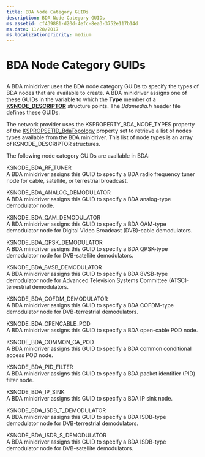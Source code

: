 ```yaml
---
title: BDA Node Category GUIDs
description: BDA Node Category GUIDs
ms.assetid: cf439881-d20d-4efc-8ea3-3752e117b14d
ms.date: 11/28/2017
ms.localizationpriority: medium
---
```


# BDA Node Category GUIDs


## <span id="ddk_bda_node_category_guids_ks"></span><span id="DDK_BDA_NODE_CATEGORY_GUIDS_KS"></span>


A BDA minidriver uses the BDA node category GUIDs to specify the types of BDA nodes that are available to create. A BDA minidriver assigns one of these GUIDs in the variable to which the **Type** member of a [**KSNODE\_DESCRIPTOR**](https://msdn.microsoft.com/library/windows/hardware/ff563473) structure points. The *Bdamedia.h* header file defines these GUIDs.

The network provider uses the KSPROPERTY\_BDA\_NODE\_TYPES property of the [KSPROPSETID\_BdaTopology](kspropsetid-bdatopology.md) property set to retrieve a list of nodes types available from the BDA minidriver. This list of node types is an array of KSNODE\_DESCRIPTOR structures.

The following node category GUIDs are available in BDA:

<span id="KSNODE_BDA_RF_TUNER"></span><span id="ksnode_bda_rf_tuner"></span>KSNODE\_BDA\_RF\_TUNER  
A BDA minidriver assigns this GUID to specify a BDA radio frequency tuner node for cable, satellite, or terrestrial broadcast.

<span id="KSNODE_BDA_ANALOG_DEMODULATOR"></span><span id="ksnode_bda_analog_demodulator"></span>KSNODE\_BDA\_ANALOG\_DEMODULATOR  
A BDA minidriver assigns this GUID to specify a BDA analog-type demodulator node.

<span id="KSNODE_BDA_QAM_DEMODULATOR"></span><span id="ksnode_bda_qam_demodulator"></span>KSNODE\_BDA\_QAM\_DEMODULATOR  
A BDA minidriver assigns this GUID to specify a BDA QAM-type demodulator node for Digital Video Broadcast (DVB)-cable demodulators.

<span id="KSNODE_BDA_QPSK_DEMODULATOR"></span><span id="ksnode_bda_qpsk_demodulator"></span>KSNODE\_BDA\_QPSK\_DEMODULATOR  
A BDA minidriver assigns this GUID to specify a BDA QPSK-type demodulator node for DVB-satellite demodulators.

<span id="KSNODE_BDA_8VSB_DEMODULATOR"></span><span id="ksnode_bda_8vsb_demodulator"></span>KSNODE\_BDA\_8VSB\_DEMODULATOR  
A BDA minidriver assigns this GUID to specify a BDA 8VSB-type demodulator node for Advanced Television Systems Committee (ATSC)-terrestrial demodulators.

<span id="KSNODE_BDA_COFDM_DEMODULATOR"></span><span id="ksnode_bda_cofdm_demodulator"></span>KSNODE\_BDA\_COFDM\_DEMODULATOR  
A BDA minidriver assigns this GUID to specify a BDA COFDM-type demodulator node for DVB-terrestrial demodulators.

<span id="KSNODE_BDA_OPENCABLE_POD"></span><span id="ksnode_bda_opencable_pod"></span>KSNODE\_BDA\_OPENCABLE\_POD  
A BDA minidriver assigns this GUID to specify a BDA open-cable POD node.

<span id="KSNODE_BDA_COMMON_CA_POD"></span><span id="ksnode_bda_common_ca_pod"></span>KSNODE\_BDA\_COMMON\_CA\_POD  
A BDA minidriver assigns this GUID to specify a BDA common conditional access POD node.

<span id="KSNODE_BDA_PID_FILTER"></span><span id="ksnode_bda_pid_filter"></span>KSNODE\_BDA\_PID\_FILTER  
A BDA minidriver assigns this GUID to specify a BDA packet identifier (PID) filter node.

<span id="KSNODE_BDA_IP_SINK"></span><span id="ksnode_bda_ip_sink"></span>KSNODE\_BDA\_IP\_SINK  
A BDA minidriver assigns this GUID to specify a BDA IP sink node.

<span id="KSNODE_BDA_ISDB_T_DEMODULATOR"></span><span id="ksnode_bda_isdb_t_demodulator"></span>KSNODE\_BDA\_ISDB\_T\_DEMODULATOR  
A BDA minidriver assigns this GUID to specify a BDA ISDB-type demodulator node for DVB-terrestrial demodulators.

<span id="KSNODE_BDA_ISDB_S_DEMODULATOR"></span><span id="ksnode_bda_isdb_s_demodulator"></span>KSNODE\_BDA\_ISDB\_S\_DEMODULATOR  
A BDA minidriver assigns this GUID to specify a BDA ISDB-type demodulator node for DVB-satellite demodulators.

 

 





